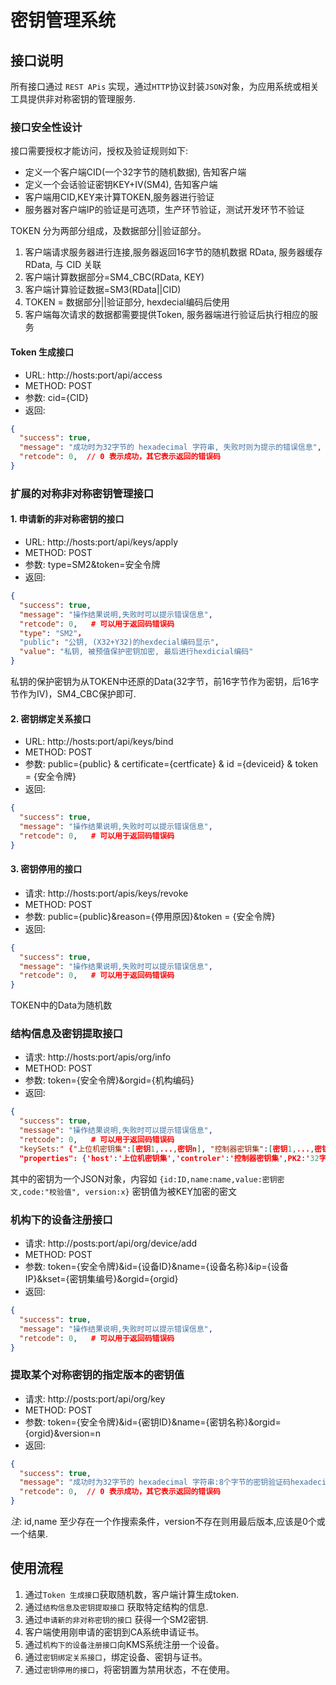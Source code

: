 # 密钥管理系统

## 接口说明

所有接口通过 `REST APis` 实现，通过`HTTP`协议封装`JSON`对象，为应用系统或相关工具提供非对称密钥的管理服务.

### 接口安全性设计

接口需要授权才能访问，授权及验证规则如下:

  * 定义一个客户端CID(一个32字节的随机数据), 告知客户端
  * 定义一个会话验证密钥KEY+IV(SM4), 告知客户端
  * 客户端用CID,KEY来计算TOKEN,服务器进行验证
  * 服务器对客户端IP的验证是可选项，生产环节验证，测试开发环节不验证

TOKEN 分为两部分组成，及数据部分||验证部分。

  1. 客户端请求服务器进行连接,服务器返回16字节的随机数据 RData, 服务器缓存 RData, 与 CID 关联
  2. 客户端计算数据部分=SM4_CBC(RData, KEY)
  3. 客户端计算验证数据=SM3(RData||CID)
  4. TOKEN = 数据部分||验证部分, hexdecial编码后使用
  5. 客户端每次请求的数据都需要提供Token, 服务器端进行验证后执行相应的服务

#### Token 生成接口

* URL: http://hosts:port/api/access
* METHOD: POST
* 参数: cid={CID}
* 返回:

```json
{
  "success": true,
  "message": "成功时为32字节的 hexadecimal 字符串, 失败时则为提示的错误信息",
  "retcode": 0,  // 0 表示成功，其它表示返回的错误码
}
```

### 扩展的对称非对称密钥管理接口

#### 1. 申请新的非对称密钥的接口

* URL: http://hosts:port/api/keys/apply
* METHOD: POST
* 参数: type=SM2&token=安全令牌
* 返回: 

```json
{
  "success": true,
  "message": "操作结果说明,失败时可以提示错误信息",
  "retcode": 0,   # 可以用于返回码错误码
  "type": "SM2"，
  "public": "公钥, (X32+Y32)的hexdecial编码显示",
  "value": "私钥, 被预值保护密钥加密, 最后进行hexdicial编码"
}
```

私钥的保护密钥为从TOKEN中还原的Data(32字节，前16字节作为密钥，后16字节作为IV)，SM4_CBC保护即可.

#### 2. 密钥绑定关系接口

* URL: http://hosts:port/api/keys/bind
* METHOD: POST
* 参数: public={public} & certificate={certficate} & id ={deviceid} & token = {安全令牌}
* 返回:

```json
{
  "success": true,
  "message": "操作结果说明,失败时可以提示错误信息",
  "retcode": 0,   # 可以用于返回码错误码
}
```

#### 3. 密钥停用的接口

* 请求: http://hosts:port/apis/keys/revoke
* METHOD: POST
* 参数: public={public}&reason={停用原因}&token = {安全令牌}
* 返回:

```json
{
  "success": true,
  "message": "操作结果说明,失败时可以提示错误信息",
  "retcode": 0,   # 可以用于返回码错误码
}
```

TOKEN中的Data为随机数

### 结构信息及密钥提取接口

* 请求: http://hosts:port/apis/org/info
* METHOD: POST
* 参数: token={安全令牌}&orgid={机构编码}
* 返回:

```json
{
  "success": true,
  "message": "操作结果说明,失败时可以提示错误信息",
  "retcode": 0,   # 可以用于返回码错误码
  "keySets:" {"上位机密钥集":[密钥1,...,密钥n], "控制器密钥集":[密钥1,...,密钥n]},
  "properties": {'host':'上位机密钥集','controler':'控制器密钥集',PK2:'32字节随机数'}
```

其中的密钥为一个JSON对象，内容如 `{id:ID,name:name,value:密钥密文,code:"校验值", version:x}`
密钥值为被KEY加密的密文

### 机构下的设备注册接口

* 请求: http://posts:port/api/org/device/add
* METHOD: POST
* 参数: token={安全令牌}&id={设备ID}&name={设备名称}&ip={设备IP}&kset={密钥集编号}&orgid={orgid}
* 返回:

```json
{
  "success": true,
  "message": "操作结果说明,失败时可以提示错误信息",
  "retcode": 0,   # 可以用于返回码错误码
}
```

### 提取某个对称密钥的指定版本的密钥值

* 请求: http://posts:port/api/org/key
* METHOD: POST
* 参数: token={安全令牌}&id={密钥ID}&name={密钥名称}&orgid={orgid}&version=n
* 返回:

```json
{
  "success": true,
  "message": "成功时为32字节的 hexadecimal 字符串:8个字节的密钥验证码hexadecimal, 失败时则为提示的错误信息",
  "retcode": 0,  // 0 表示成功，其它表示返回的错误码
}
```

_注_:  id,name 至少存在一个作搜索条件，version不存在则用最后版本,应该是0个或一个结果.


## 使用流程

1. 通过`Token 生成接口`获取随机数，客户端计算生成token.
2. 通过`结构信息及密钥提取接口` 获取特定结构的信息.
3. 通过`申请新的非对称密钥的接口` 获得一个SM2密钥.
4. 客户端使用刚申请的密钥到CA系统申请证书。
5. 通过`机构下的设备注册接口`向KMS系统注册一个设备。
6. 通过`密钥绑定关系接口`，绑定设备、密钥与证书。
7. 通过`密钥停用的接口`，将密钥置为禁用状态，不在使用。

